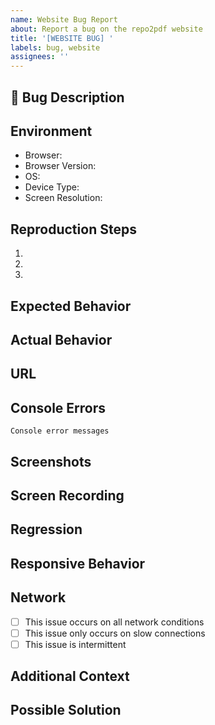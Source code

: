 ```yaml
---
name: Website Bug Report
about: Report a bug on the repo2pdf website
title: '[WEBSITE BUG] '
labels: bug, website
assignees: ''
---
```


## 🐛 Bug Description
<!-- Provide a clear and concise description of the bug. What happened? What did you expect to happen? -->

## Environment
<!-- Please complete the following information -->
- Browser: <!-- e.g. Chrome, Firefox, Safari -->
- Browser Version: <!-- e.g. 92.0.4515.159 -->
- OS: <!-- e.g. Windows 10, macOS Big Sur, Ubuntu 20.04 -->
- Device Type: <!-- Desktop or Mobile -->
- Screen Resolution: <!-- e.g. 1920x1080 -->

## Reproduction Steps
<!-- Provide a step-by-step description of how to reproduce the bug -->
1. 
2. 
3. 

## Expected Behavior
<!-- Describe what you expected to happen when you followed the steps above -->

## Actual Behavior
<!-- Describe what actually happened. Include any error messages, visual glitches, or unexpected behavior -->

## URL
<!-- Provide the exact URL where the issue occurred -->

## Console Errors
<!-- If applicable, provide any error messages from the browser console. To open the console, usually press F12 or right-click and select "Inspect" -->
```
Console error messages
```

## Screenshots
<!-- Add screenshots to help explain your problem. You can drag and drop images here. 
     Try to capture the entire browser window if possible -->

## Screen Recording
<!-- If applicable, provide a link to a screen recording of the issue. 
     You can use tools like Loom or CloudApp to create a quick recording -->

## Regression
<!-- Is this a regression? If so, when did you last see it working correctly? 
     e.g. This worked last week, but started failing on Monday -->

## Responsive Behavior
<!-- If this is a layout issue, does it occur on all screen sizes or only specific ones? 
     e.g. The layout breaks on mobile devices but works fine on desktop -->

## Network
<!-- If applicable, provide information about any network-related issues -->
- [ ] This issue occurs on all network conditions
- [ ] This issue only occurs on slow connections
- [ ] This issue is intermittent

## Additional Context
<!-- Add any other context about the problem here. For example:
     - Does this happen every time or intermittently?
     - Does it happen on specific pages or across the entire site?
     - Have you tried any workarounds? -->

## Possible Solution
<!-- If you have any ideas on how to solve the issue, please describe them here. 
     This is optional but can be very helpful for the maintainers -->
